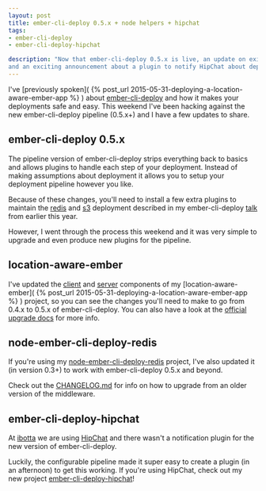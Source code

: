 ```yaml
---
layout: post
title: ember-cli-deploy 0.5.x + node helpers + hipchat
tags:
- ember-cli-deploy
- ember-cli-deploy-hipchat

description: "Now that ember-cli-deploy 0.5.x is live, an update on existing projects
and an exciting announcement about a plugin to notify HipChat about deploys and activations."
---
```


I've [previously spoken]( {% post_url 2015-05-31-deploying-a-location-aware-ember-app %} )
about [ember-cli-deploy](https://github.com/ember-cli/ember-cli-deploy) and how it
makes your deployments safe and easy. This weekend I've been hacking against the
new ember-cli-deploy pipeline (0.5.x+) and I have a few updates to share.

## ember-cli-deploy 0.5.x
The pipeline version of ember-cli-deploy strips everything back to basics and
allows plugins to handle each step of your deployment. Instead of making assumptions
about deployment it allows you to setup your deployment pipeline however you like.

Because of these changes, you'll need to install a few extra plugins to maintain
the [redis](http://redis.io/) and [s3](https://aws.amazon.com/s3/) deployment
described in my ember-cli-deploy [talk](https://www.youtube.com/watch?v=MT0LKcVh6Rw)
from earlier this year.

However, I went through the process this weekend and it was very simple to upgrade
and even produce new plugins for the pipeline.

## location-aware-ember
I've updated the
[client](https://github.com/blimmer/location-aware-ember/commit/b4bebd982d795d9d4b805ea7dd013f6b4da3c5d7) and
[server](https://github.com/blimmer/location-aware-ember-server/commit/cb5e49781d5d78ee6a56ab6ff7b7adfaf45bf117)
components of my [location-aware-ember]( {% post_url 2015-05-31-deploying-a-location-aware-ember-app %} )
project, so you can see the changes you'll need to make to go from 0.4.x to 0.5.x
of ember-cli-deploy. You can also have a look at the
[official upgrade docs](http://ember-cli.github.io/ember-cli-deploy/docs/v0.5.x/upgrading-apps/#upgrade-an-app-that-uses-the-lightning-strategy) for more info.

## node-ember-cli-deploy-redis
If you're using my [node-ember-cli-deploy-redis](https://github.com/blimmer/node-ember-cli-deploy-redis)
project, I've also updated it (in version 0.3+) to work with ember-cli-deploy 0.5.x
and beyond.

Check out the
[CHANGELOG.md](https://github.com/blimmer/node-ember-cli-deploy-redis/blob/develop/CHANGELOG.md#upgrade-guide)
for info on how to upgrade from an older version of the middleware.

## ember-cli-deploy-hipchat
At [ibotta](https://ibotta.com) we are using [HipChat](https://www.hipchat.com/)
and there wasn't a notification plugin for the new version of ember-cli-deploy.

Luckily, the configurable pipeline made it super easy to create a plugin (in an afternoon)
to get this working. If you're using HipChat, check out my new project
[ember-cli-deploy-hipchat](https://github.com/blimmer/ember-cli-deploy-hipchat)!

